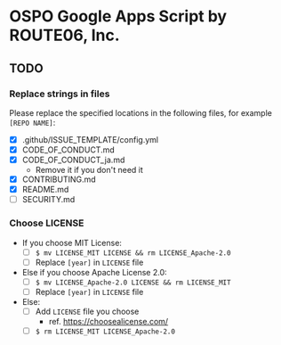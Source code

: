 # OSPO Google Apps Script by ROUTE06, Inc.

## TODO

### Replace strings in files

Please replace the specified locations in the following files, for example `[REPO NAME]`:

* [x] .github/ISSUE_TEMPLATE/config.yml
* [x] CODE_OF_CONDUCT.md
* [x] CODE_OF_CONDUCT_ja.md
    * Remove it if you don't need it
* [x] CONTRIBUTING.md
* [x] README.md
* [ ] SECURITY.md

### Choose LICENSE

* If you choose MIT License:
    * [ ] `$ mv LICENSE_MIT LICENSE && rm LICENSE_Apache-2.0`
    * [ ]  Replace `[year]` in `LICENSE` file
* Else if you choose Apache License 2.0:
    * [ ] `$ mv LICENSE_Apache-2.0 LICENSE && rm LICENSE_MIT`
    * [ ]  Replace `[year]` in `LICENSE` file
* Else:
    * [ ] Add `LICENSE` file you choose
        * ref. https://choosealicense.com/
    * [ ] `$ rm LICENSE_MIT LICENSE_Apache-2.0`
